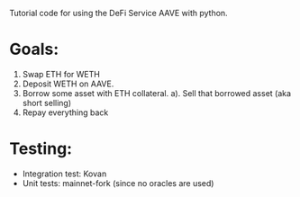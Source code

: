 Tutorial code for using the DeFi Service AAVE with python.

# Goals:

1. Swap ETH for WETH
2. Deposit WETH on AAVE.
3. Borrow some asset with ETH collateral.
   a). Sell that borrowed asset (aka short selling)
4. Repay everything back

# Testing:

- Integration test: Kovan
- Unit tests: mainnet-fork (since no oracles are used)
